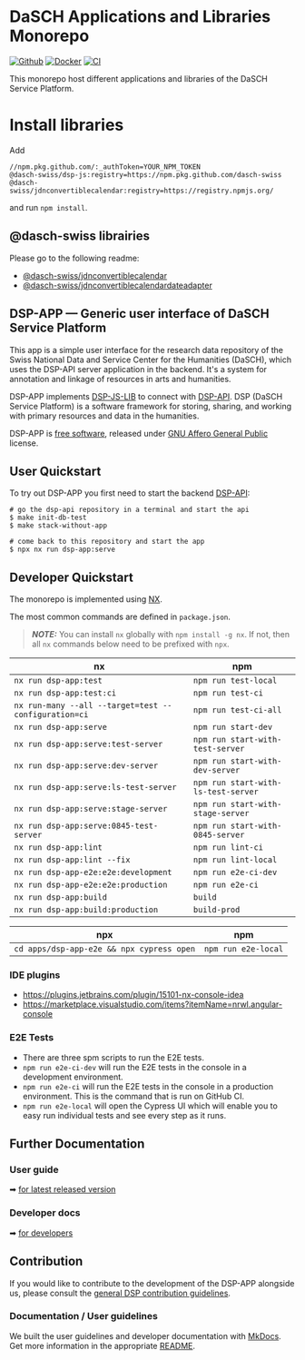 # DaSCH Applications and Libraries Monorepo

[![Github](https://img.shields.io/github/v/tag/dasch-swiss/dsp-app?include_prereleases&label=Github%20tag)](https://github.com/dasch-swiss/dsp-das)
[![Docker](https://img.shields.io/docker/v/daschswiss/dsp-app?label=Docker%20image)](https://hub.docker.com/r/daschswiss/dsp-app)
[![CI](https://github.com/dasch-swiss/dsp-das/workflows/CI/badge.svg)](https://github.com/dasch-swiss/dsp-das/actions?query=workflow%3ACI)

This monorepo host different applications and libraries of the DaSCH Service Platform.

# Install libraries

Add

```
//npm.pkg.github.com/:_authToken=YOUR_NPM_TOKEN
@dasch-swiss/dsp-js:registry=https://npm.pkg.github.com/dasch-swiss
@dasch-swiss/jdnconvertiblecalendar:registry=https://registry.npmjs.org/
```

and run ```npm install```.

## @dasch-swiss librairies

Please go to the following readme:

- [@dasch-swiss/jdnconvertiblecalendar](https://github.com/dasch-swiss/dsp-das/blob/main/libs/jdnconvertiblecalendar/README.md)
- [@dasch-swiss/jdnconvertiblecalendardateadapter](https://github.com/dasch-swiss/dsp-das/blob/main/libs/jdnconvertiblecalendardateadapter/README.md)

## DSP-APP &mdash; Generic user interface of DaSCH Service Platform

This app is a simple user interface for the research data repository of the
Swiss National Data and Service Center for the Humanities (DaSCH), which uses
the DSP-API server application in the backend. It's a system for annotation and
linkage of resources in arts and humanities.

DSP-APP implements [DSP-JS-LIB](https://www.npmjs.com/package/@dasch-swiss/dsp-js-lib)
to connect with [DSP-API](https://docs.dasch.swiss/latest/DSP-API/03-endpoints/api-v2/introduction/).
DSP (DaSCH Service Platform) is a software framework for storing, sharing, and
working with primary resources and data in the humanities.

DSP-APP is [free software](http://www.gnu.org/philosophy/free-sw.en.html), released
under [GNU Affero General Public](http://www.gnu.org/licenses/agpl-3.0.en.html) license.

## User Quickstart

To try out DSP-APP you first need to start the backend [DSP-API](https://github.com/dasch-swiss/dsp-api):

```shell
# go the dsp-api repository in a terminal and start the api
$ make init-db-test
$ make stack-without-app

# come back to this repository and start the app
$ npx nx run dsp-app:serve
```

## Developer Quickstart

The monorepo is implemented using [NX](https://nx.dev).

The most common commands are defined in `package.json`.

> **_NOTE:_** You can install `nx` globally with `npm install -g nx`. If not, then all `nx` commands below need to be prefixed with `npx`.

| nx                                                   | npm                                 |
|------------------------------------------------------|-------------------------------------|
| `nx run dsp-app:test`                                | `npm run test-local`                |
| `nx run dsp-app:test:ci`                             | `npm run test-ci`                   |
| `nx run-many --all --target=test --configuration=ci` | `npm run test-ci-all`               |
| `nx run dsp-app:serve`                               | `npm run start-dev`                 |
| `nx run dsp-app:serve:test-server`                   | `npm run start-with-test-server`    |
| `nx run dsp-app:serve:dev-server`                    | `npm run start-with-dev-server`     |
| `nx run dsp-app:serve:ls-test-server`                | `npm run start-with-ls-test-server` |
| `nx run dsp-app:serve:stage-server`                  | `npm run start-with-stage-server`   |
| `nx run dsp-app:serve:0845-test-server`              | `npm run start-with-0845-server`    |
| `nx run dsp-app:lint`                                | `npm run lint-ci`                   |
| `nx run dsp-app:lint --fix`                          | `npm run lint-local`                |
| `nx run dsp-app-e2e:e2e:development`                 | `npm run e2e-ci-dev`                |
| `nx run dsp-app-e2e:e2e:production`                  | `npm run e2e-ci`                    |
| `nx run dsp-app:build`                               | `build`                             |
| `nx run dsp-app:build:production`                    | `build-prod`                        |

| npx                                       | npm                 |
|-------------------------------------------|---------------------|
| `cd apps/dsp-app-e2e && npx cypress open` | `npm run e2e-local` |

### IDE plugins

- https://plugins.jetbrains.com/plugin/15101-nx-console-idea
- https://marketplace.visualstudio.com/items?itemName=nrwl.angular-console

### E2E Tests

- There are three spm scripts to run the E2E tests.
- `npm run e2e-ci-dev` will run the E2E tests in the console in a development environment.
- `npm run e2e-ci` will run the E2E tests in the console in a production environment. This is the command that is run on GitHub CI.
- `npm run e2e-local` will open the Cypress UI which will enable you to easy run individual tests and see every step as it runs.

## Further Documentation

### User guide

➡ [for latest released version](https://docs.dasch.swiss/latest/DSP-APP/user-guide/)

### Developer docs

➡ [for developers](https://docs.dasch.swiss/latest/DSP-APP/contribution)

## Contribution

If you would like to contribute to the development of the DSP-APP alongside us,
please consult the [general DSP contribution guidelines](https://docs.dasch.swiss/latest/developers/contribution/).

### Documentation / User guidelines

We built the user guidelines and developer documentation with [MkDocs](https://www.mkdocs.org/).
Get more information in the appropriate [README](https://github.com/dasch-swiss/dsp-app/blob/main/docs/contribution/docs-documentation.md).
